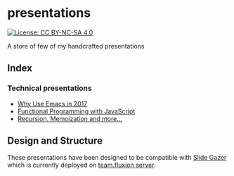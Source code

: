 # presentations

[![License: CC BY-NC-SA 4.0](https://licensebuttons.net/l/by-nc-sa/4.0/80x15.png)](https://creativecommons.org/licenses/by-nc-sa/4.0/)

A store of few of my handcrafted presentations

## Index

### Technical presentations

- [Why Use Emacs in 2017](why-use-emacs-in-2017)
- [Functional Programming with JavaScript](functional-programming-with-javascript)
- [Recursion, Memoization and more...](recursion-memoization-and-more)

## Design and Structure

These presentations have been designed to be compatible with [Slide Gazer](https://github.com/team-fluxion/slide-gazer) which is currently deployed on [team.fluxion server](http://slide-gazer.teamfluxion.com).
